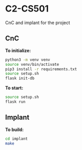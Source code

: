 # C2-CS501
CnC and implant for the project

## CnC

**To initialize:**
```bash
python3 -m venv venv
source venv/bin/activate
pip3 install -r requirements.txt
source setup.sh
flask init-db
```

**To start:**
```bash
source setup.sh
flask run
```

## Implant

**To build:**
```bash
cd implant
make
```
